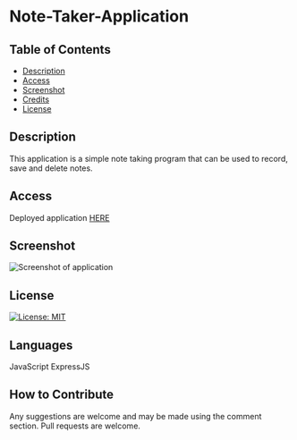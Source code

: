 # Note-Taker-Application

## Table of Contents 

- [Description](#description)
- [Access](#access)
- [Screenshot](#usage)
- [Credits](#credits)
- [License](#license)

## Description

This application is a simple note taking program that can be used to record, save and delete notes. 


## Access

Deployed application [HERE](inserturlhere)

## Screenshot

![Screenshot of application](insertpichere)


## License

[![License: MIT](https://img.shields.io/badge/License-MIT-yellow.svg)](https://opensource.org/licenses/MIT)


## Languages

JavaScript
ExpressJS



## How to Contribute
Any suggestions are welcome and may be made using the comment section. Pull requests are welcome.
